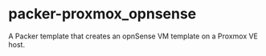 # packer-proxmox_opnsense
A Packer template that creates an opnSense VM template on a Proxmox VE host.
